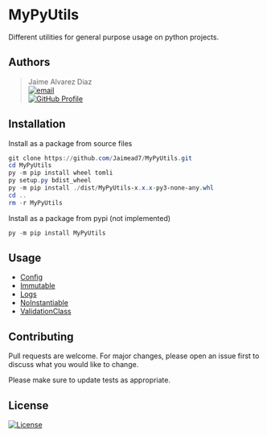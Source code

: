 # MyPyUtils

Different utilities for general purpose usage on python projects.  

## Authors
> Jaime Alvarez Diaz  
> [![email](https://img.shields.io/static/v1.svg?label=Gmail&message=alvarez.diaz.jaime1@gmail.com&logo=gmail&color=08851b&logoColor=white&colorA=c71610)](mailto:alvarez.diaz.jaime1@gmail.com)  
[![GitHub Profile](https://img.shields.io/static/v1.svg?label=GitHub&message=Jaimead7&logo=github&color=2dba4e&colorA=2b3137)](https://github.com/Jaimead7)  

## Installation
Install as a package from source files
```powershell
git clone https://github.com/Jaimead7/MyPyUtils.git
cd MyPyUtils
py -m pip install wheel tomli
py setup.py bdist_wheel
py -m pip install ./dist/MyPyUtils-x.x.x-py3-none-any.whl
cd ..
rm -r MyPyUtils
```

Install as a package from pypi (not implemented)
```powershell
py -m pip install MyPyUtils
```

## Usage
- [Config](docs/config.md)
- [Immutable](docs/immutable.md)
- [Logs](docs/logs.md)
- [NoInstantiable](docs/noInstantiable.md)
- [ValidationClass](docs/validationClass.md)

## Contributing
Pull requests are welcome. For major changes, please open an issue first
to discuss what you would like to change.

Please make sure to update tests as appropriate.

## License
[![License](https://img.shields.io/badge/MIT-2b3137)](LICENSE)  